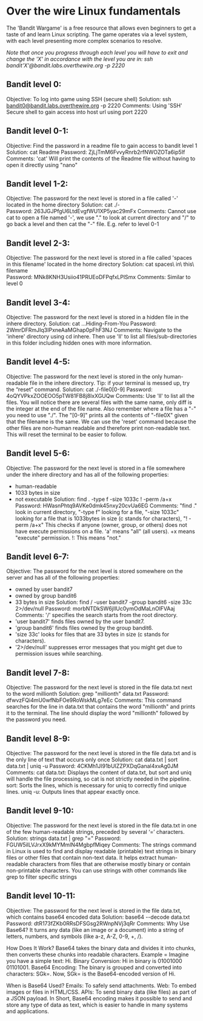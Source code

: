# Over the wire Linux fundamentals

The 'Bandit Wargame' is a free resource that allows even beginners to get a taste of and learn Linux scripting. The game operates via a level system, with each level presenting more complex scenarios to resolve.

_Note that once you progress through each level you will have to exit and change the 'X' in accordance with the level you are in: ssh bandit'X'@bandit.labs.overthewire.org -p 2220_



## Bandit level 0:
Objective: To log into game using SSH (secure shell)
Solution: ssh bandit0@bandit.labs.overthewire.org -p 2220
Comments: Using 'SSH' Secure shell to gain access into host url using port 2220

## Bandit level 0-1:
Objective: Find the password in a readme file to gain access to bandit level 1
Solution: cat Readme 
Password: ZjLjTmM6FvvyRnrb2rfNWOZOTa6ip5If
Comments: 'cat' Will print the contents of the Readme file without having to open it directly using "nano"

## Bandit level 1-2:
Objective: The password for the next level is stored in a file called '-' located in the home directory
Solution: cat ./-  
Password: 263JGJPfgU6LtdEvgfWU1XP5yac29mFx
Comments: Cannot use cat to open a file named '-', we use "." to look at current directory and "/" to go back a level and then cat the "-" file. E.g. refer to level 0-1

## Bandit level 2-3:
Objective: The password for the next level is stored in a file called 'spaces in this filename' located in the home directory
Solution: cat spaces\ in\ this\ filename   
Password: MNk8KNH3Usiio41PRUEoDFPqfxLPlSmx
Comments: Similar to level 0

## Bandit level 3-4:
Objective: The password for the next level is stored in a hidden file in the inhere directory.
Solution: cat ...Hiding-From-You
Password: 2WmrDFRmJIq3IPxneAaMGhap0pFhF3NJ
Comments: Navigate to the 'inhere' directory using cd inhere. Then use 'll' to list all files/sub-directories in this folder including hidden ones with more information.

## Bandit level 4-5:
Objective: The password for the next level is stored in the only human-readable file in the inhere directory. Tip: if your terminal is messed up, try the “reset” command.
Solution: cat ./-file0[0-9]
Password: 4oQYVPkxZOOEOO5pTW81FB8j8lxXGUQw
Comments: Use 'll' to list all the files. You will notice there are several files with the same name, only diff is the integer at the end of the file name. Also remember where a file has a "-" you need to use "./". The "[0-9]" prints all the contents of "-file0X" given that the filename is the same. We can use the 'reset' command because the other files are non-human readable and therefore print non-readable text. This will reset the terminal to be easier to follow.

## Bandit level 5-6:
Objective: The password for the next level is stored in a file somewhere under the inhere directory and has all of the following properties:
- human-readable
- 1033 bytes in size
- not executable
Solution: find . -type f -size 1033c ! -perm /a+x
Password: HWasnPhtq9AVKe0dmk45nxy20cvUa6EG
Comments: "find ." look in current directory, "-type f" looking for a file, "-size 1033c" looking for a file that is 1033bytes in size (c stands for characters), "! -perm /a+x" This checks if anyone (owner, group, or others) does not have execute permissions on a file. 'a' means "all" (all users). +x means "execute" permission. !: This means "not."

## Bandit level 6-7:
Objective: The password for the next level is stored somewhere on the server and has all of the following properties:
- owned by user bandit7
- owned by group bandit6
- 33 bytes in size
Solution: find / -user bandit7 -group bandit6 -size 33c 2>/dev/null
Password: morbNTDkSW6jIlUc0ymOdMaLnOlFVAaj
Comments: '/' specifies the search starts from the root directory.
- 'user bandit7' finds files owned by the user bandit7.
- 'group bandit6' finds files owned by the group bandit6.
- 'size 33c' looks for files that are 33 bytes in size (c stands for characters).
- '2>/dev/null' suppresses error messages that you might get due to permission issues while searching. 

## Bandit level 7-8:
Objective: The password for the next level is stored in the file data.txt next to the word millionth
Solution: grep "millionth" data.txt
Password: dfwvzFQi4mU0wfNbFOe9RoWskMLg7eEc
Comments: This command searches for the line in data.txt that contains the word "millionth" and prints it to the terminal. The line should display the word "millionth" followed by the password you need.

## Bandit level 8-9:
Objective: The password for the next level is stored in the file data.txt and is the only line of text that occurs only once
Solution: cat data.txt | sort data.txt | uniq -u
Password: 4CKMh1JI91bUIZZPXDqGanal4xvAg0JM
Comments: cat data.txt: Displays the content of data.txt, but sort and uniq will handle the file processing, so cat is not strictly needed in the pipeline.
sort: Sorts the lines, which is necessary for uniq to correctly find unique lines.
uniq -u: Outputs lines that appear exactly once.

## Bandit level 9-10:
Objective: The password for the next level is stored in the file data.txt in one of the few human-readable strings, preceded by several ‘=’ characters.
Solution: strings data.txt | grep "="
Password: FGUW5ilLVJrxX9kMYMmlN4MgbpfMiqey
Comments: The strings command in Linux is used to find and display readable (printable) text strings in binary files or other files that contain non-text data. It helps extract human-readable characters from files that are otherwise mostly binary or contain non-printable characters. You can use strings with other commands like grep to filter specific strings

## Bandit level 10-11:
Objective: The password for the next level is stored in the file data.txt, which contains base64 encoded data
Solution:  base64 --decode data.txt
Password: dtR173fZKb0RRsDFSGsg2RWnpNVj3qRr
Comments: Why Use Base64? It turns any data (like an image or a document) into a string of letters, numbers, and symbols (like a-z, A-Z, 0-9, +, /).

How Does It Work? Base64 takes the binary data and divides it into chunks, then converts these chunks into readable characters.
Example = Imagine you have a simple text: Hi.
Binary Conversion: Hi in binary is 01001000 01101001.
Base64 Encoding: The binary is grouped and converted into characters: SGk=.
Now, SGk= is the Base64-encoded version of Hi.

When is Base64 Used?
Emails: To safely send attachments.
Web: To embed images or files in HTML/CSS.
APIs: To send binary data (like files) as part of a JSON payload.
In Short, Base64 encoding makes it possible to send and store any type of data as text, which is easier to handle in many systems and applications.

